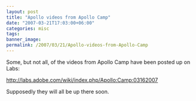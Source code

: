 ```yaml
---
layout: post
title: "Apollo videos from Apollo Camp"
date: "2007-03-21T17:03:00+06:00"
categories: misc 
tags: 
banner_image: 
permalink: /2007/03/21/Apollo-videos-from-Apollo-Camp
---
```


Some, but not all, of the videos from Apollo Camp have been posted up on Labs:

<a href="http://labs.adobe.com/wiki/index.php/Apollo:Camp:03162007">http://labs.adobe.com/wiki/index.php/Apollo:Camp:03162007</a>

Supposedly they will all be up there soon.